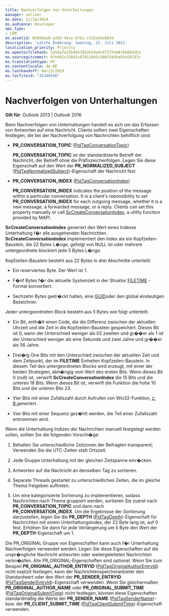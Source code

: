```yaml
---
title: Nachverfolgen von Unterhaltungen
manager: soliver
ms.date: 11/16/2014
ms.audience: Developer
api_type:
- COM
ms.assetid: 0500dee8-a39d-45ce-87b1-c515e92e083d
description: 'Letzte Änderung: Samstag, 23. Juli 2011'
localization_priority: Priority
ms.openlocfilehash: 3a59a7a15b4647832634adc4757544876b8841b1
ms.sourcegitcommit: 8fe462c32b91c87911942c188f3445e85a54137c
ms.translationtype: HT
ms.contentlocale: de-DE
ms.lasthandoff: 04/23/2019
ms.locfileid: "32349546"
---
```

# <a name="tracking-conversations"></a>Nachverfolgen von Unterhaltungen

  
  
**Gilt für**: Outlook 2013 | Outlook 2016 
  
Beim Nachverfolgen von Unterhaltungen handelt es sich um das Erfassen von Antworten auf eine Nachricht. Clients sollten zwei Eigenschaften festlegen, die bei der Nachverfolgung von Nachrichten behilflich sind:
  
- **PR_CONVERSATION_TOPIC** ([PidTagConversationTopic](pidtagconversationtopic-canonical-property.md))
    
    **PR_CONVERSATION_TOPIC** ist der standardisierte Betreff der Nachricht, der Betreff ohne die Präfixzeichenfolgen. Legen Sie diese Eigenschaft auf den Wert der **PR_NORMALIZED_SUBJECT** ([PidTagNormalizedSubject](pidtagnormalizedsubject-canonical-property.md))-Eigenschaft der Nachricht fest. 
    
- **PR_CONVERSATION_INDEX** ([PidTagConversationIndex](pidtagconversationindex-canonical-property.md))
    
    **PR_CONVERSATION_INDEX** indicates the position of the message within a particular conversation. It is a client's reponsibility to set **PR_CONVERSATION_INDEX** for each outgoing message, whether it is a new message, a forwarded message, or a reply. Clients can set this property manually or call [ScCreateConversationIndex](sccreateconversationindex.md), a utility function provided by MAPI. 
    
 **ScCreateConversationIndex** generiert den Wert eines Indexes Unterhaltung f�r alle ausgehenden Nachrichten. **ScCreateConversationIndex** implementiert den Index als ein Kopfzeilen-Baustein, die 22 Bytes L�nge, gefolgt von NULL ist oder mehrere untergeordnete blockiert jede 5 Bytes L�nge. 
  
Kopfzeilen-Baustein besteht aus 22 Bytes in drei Abschnitte unterteilt:
  
- Ein reserviertes Byte. Der Wert ist 1.
    
- F�nf Bytes f�r die aktuelle Systemzeit in der Struktur [FILETIME](filetime.md) -Format konvertiert. 
    
- Sechzehn Bytes gedr�ckt halten, eine [GUID](guid.md)oder den global eindeutigen Bezeichner.
    
Jeder untergeordneten Block besteht aus 5 Bytes wie folgt unterteilt:
  
- Ein Bit, enth�lt einen Code, die die Differenz zwischen der aktuellen Uhrzeit und die Zeit in die Kopfzeilen-Baustein gespeichert. Dieses Bit ist 0, wenn der Unterschied weniger als.02 zweiten und gr��er als 1 ist der Unterschied weniger als eine Sekunde und zwei Jahre und gr��er als 56 Jahre.
    
- Drei�ig One Bits mit den Unterschied zwischen der aktuellen Zeit und dem Zeitpunkt, der im **FILETIME** Einheiten Kopfzeilen-Baustein. In diesem Teil des untergeordneten Blocks wird erzeugt, mit einer der beiden Strategien, abh�ngig vom Wert des ersten Bits. Wenn dieses Bit 0 (null) ist, verwirft **ScCreateConversationIndex** die 15 Bits und die unteren 18 Bits. Wenn dieses Bit ist, verwirft die Funktion die hohe 10 Bits und die unteren Bits 23. 
    
- Vier Bits mit einer Zufallszahl durch Aufrufen von Win32-Funktion, [z. B.](https://msdn.microsoft.com/library/ms724408%28VS.85%29.aspx)generiert.
    
- Vier Bits mit einer Sequenz gez�hlt werden, die Teil einer Zufallszahl entnommen wird.
    
Wenn die Unterhaltung Indizes der Nachrichten manuell festgelegt werden sollen, sollten Sie die folgenden Vorschl�ge:
  
1. Behalten Sie unterschiedliche Zeitzonen der Befragten transparent; Verwenden Sie die UTC-Zeiten statt Ortszeit.
    
2. Jede Gruppe Unterhaltung mit der gleichen Zeitspanne einr�cken.
    
3. Antworten auf die Nachricht an denselben Tag zu sortieren.
    
4. Separate Threads gestartet zu unterschiedlichen Zeiten, die im gleiche Thema freigeben auftreten. 
    
5. Um eine kategorisierte Sortierung zu implementieren, sodass Nachrichten nach Thema gruppiert werden, sortieren Sie zuerst nach **PR_CONVERSATION_TOPIC** und dann nach **PR_CONVERSATION_INDEX**. Um die Ergebnisse der Sortierung darzustellen, legen Sie die **PR_DEPTH** ([PidTagDepth](pidtagdepth-canonical-property.md))-Eigenschaft für Nachrichten mit einem Unterhaltungsindex, der 22 Byte lang ist, auf 0 fest. Erhöhen Sie dann für jede Verlängerung um 5 Byte den Wert der **PR_DEPTH**-Eigenschaft um 1. 
    
Die PR_ORIGINAL Gruppe von Eigenschaften kann auch f�r Unterhaltung Nachverfolgen verwendet werden. Legen Sie diese Eigenschaften auf die urspr�ngliche Nachricht antworten oder weitergeleiteten Nachrichten verkn�pfen. Alle PR_ORIGINAL-Eigenschaften sind optional. Wenn Sie zum Beispiel **PR_ORIGINAL_AUTHOR_ENTRYID** ([PidTagOriginalAuthorEntryId](pidtagoriginalauthorentryid-canonical-property.md)) nicht explizit festlegen, kann der Nachrichtenspeicheranbieter den Standardwert oder den Wert der **PR_SENDER_ENTRYID** ([PidTagSenderEntryId](pidtagsenderentryid-canonical-property.md))-Eigenschaft verwenden. Wenn Sie gleichermaßen **PR_ORIGINAL_AUTHOR_NAME** oder **PR_ORIGINAL_SUBMIT_TIME** ([PidTagOriginalSubmitTime](pidtagoriginalsubmittime-canonical-property.md)) nicht festlegen, können diese Eigenschaften standardmäßig die Werte der **PR_SENDER_NAME** ([PidTagSenderName](pidtagsendername-canonical-property.md))- bzw. der **PR_CLIENT_SUBMIT_TIME** ([PidTagClientSubmitTime](pidtagclientsubmittime-canonical-property.md))-Eigenschaft verwenden. 
  

